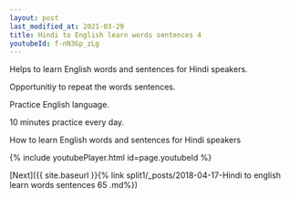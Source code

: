 ```yaml
---
layout: post
last_modified_at: 2021-03-29
title: Hindi to English learn words sentences 4 
youtubeId: f-nN3Gp_zLg
---
```

 
 
Helps to learn English words and sentences for Hindi speakers.

Opportunitiy to repeat the words sentences. 

Practice English language. 
 
10 minutes practice every day. 
 
How to learn English words and sentences for Hindi speakers 
 
{% include youtubePlayer.html id=page.youtubeId %}
 
 
[Next]({{ site.baseurl }}{% link  split1/_posts/2018-04-17-Hindi to english learn words sentences 65 .md%})
 
